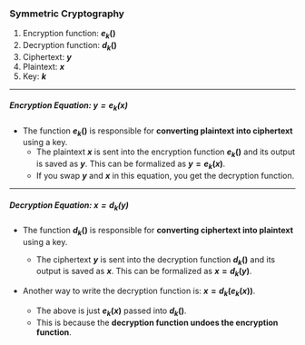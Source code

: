 
### Symmetric Cryptography

1. Encryption function: **$e_{k}()$**
1. Decryption function: **$d_{k}()$**
2. Ciphertext: **$y$**
3. Plaintext: **$x$**
4. Key: **$k$**
---
##### Encryption Equation: **$y = e_{k}(x)$**
+ The function **$e_{k}()$** is responsible for **converting plaintext into ciphertext** using a key.
    + The plaintext **$x$** is sent into the encryption function **$e_{k}()$** and its output is saved as **$y$**. This can be formalized as **$y = e_{k}(x)$**.
    + If you swap **$y$** and **$x$** in this equation, you get the decryption function.
---
##### Decryption Equation: **$x = d_{k}(y)$**
+ The function **$d_{k}()$** is responsible for **converting ciphertext into plaintext** using a key.
    + The ciphertext **$y$** is sent into the decryption function **$d_{k}()$** and its output is saved as **$x$**. This can be formalized as **$x = d_{k}(y)$**.

+ Another way to write the decryption function is: **$x = d_{k}(e_{k}(x))$**.
    + The above is just **$e_{k}(x)$** passed into **$d_{k}()$**.
    + This is because the **decryption function undoes the encryption function**.
